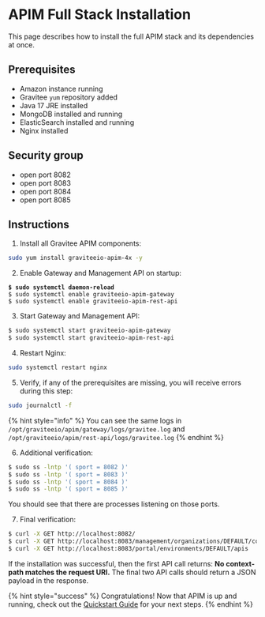 # APIM Full Stack Installation

This page describes how to install the full APIM stack and its dependencies at once.

## Prerequisites

* Amazon instance running
* Gravitee `yum` repository added
* Java 17 JRE installed
* MongoDB installed and running
* ElasticSearch installed and running
* Nginx installed

## Security group

* open port 8082
* open port 8083
* open port 8084
* open port 8085

## Instructions

1. Install all Gravitee APIM components:

```sh
sudo yum install graviteeio-apim-4x -y
```

2. Enable Gateway and Management API on startup:

<pre class="language-sh"><code class="lang-sh"><strong>$ sudo systemctl daemon-reload
</strong>$ sudo systemctl enable graviteeio-apim-gateway
$ sudo systemctl enable graviteeio-apim-rest-api
</code></pre>

3. Start Gateway and Management API:

```sh
$ sudo systemctl start graviteeio-apim-gateway
$ sudo systemctl start graviteeio-apim-rest-api
```

4. Restart Nginx:

```sh
sudo systemctl restart nginx
```

5. Verify, if any of the prerequisites are missing, you will receive errors during this step:

```sh
sudo journalctl -f
```

{% hint style="info" %}
You can see the same logs in `/opt/graviteeio/apim/gateway/logs/gravitee.log` and `/opt/graviteeio/apim/rest-api/logs/gravitee.log`
{% endhint %}

6. Additional verification:

```sh
$ sudo ss -lntp '( sport = 8082 )'
$ sudo ss -lntp '( sport = 8083 )'
$ sudo ss -lntp '( sport = 8084 )'
$ sudo ss -lntp '( sport = 8085 )'
```

You should see that there are processes listening on those ports.

7. Final verification:

```sh
$ curl -X GET http://localhost:8082/
$ curl -X GET http://localhost:8083/management/organizations/DEFAULT/console
$ curl -X GET http://localhost:8083/portal/environments/DEFAULT/apis
```

If the installation was successful, then the first API call returns: **No context-path matches the request URI.** The final two API calls should return a JSON payload in the response.

{% hint style="success" %}
Congratulations! Now that APIM is up and running, check out the [Quickstart Guide](../../../quickstart-guide/) for your next steps.
{% endhint %}
